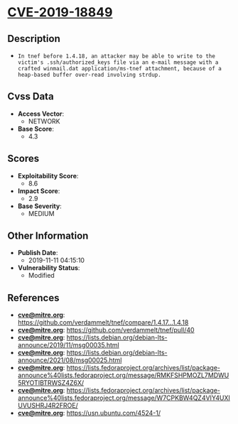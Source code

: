 
# [CVE-2019-18849](https://cve.mitre.org/cgi-bin/cvename.cgi?name=CVE-2019-18849)

## Description

- `In tnef before 1.4.18, an attacker may be able to write to the victim's .ssh/authorized_keys file via an e-mail message with a crafted winmail.dat application/ms-tnef attachment, because of a heap-based buffer over-read involving strdup.`

## Cvss Data

- **Access Vector**:
  - NETWORK
- **Base Score**:
  - 4.3

## Scores

- **Exploitability Score**:
  - 8.6
- **Impact Score**:
  - 2.9
- **Base Severity**:
  - MEDIUM

## Other Information

- **Publish Date**:
  - 2019-11-11 04:15:10
- **Vulnerability Status**:
  - Modified

## References

- **cve@mitre.org**: https://github.com/verdammelt/tnef/compare/1.4.17...1.4.18
- **cve@mitre.org**: https://github.com/verdammelt/tnef/pull/40
- **cve@mitre.org**: https://lists.debian.org/debian-lts-announce/2019/11/msg00035.html
- **cve@mitre.org**: https://lists.debian.org/debian-lts-announce/2021/08/msg00025.html
- **cve@mitre.org**: https://lists.fedoraproject.org/archives/list/package-announce%40lists.fedoraproject.org/message/RMKFSHPMOZL7MDWU5RYOTIBTRWSZ4Z6X/
- **cve@mitre.org**: https://lists.fedoraproject.org/archives/list/package-announce%40lists.fedoraproject.org/message/W7CPKBW4QZ4VIY4UXIUVUSHRJ4R2FROE/
- **cve@mitre.org**: https://usn.ubuntu.com/4524-1/
